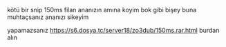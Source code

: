 kötü bir snip 150ms filan ananızın amına koyim bok gibi bişey buna muhtaçsanız ananızı sikeyim 

yapamazsanız https://s6.dosya.tc/server18/zo3dub/150ms.rar.html burdan alın

